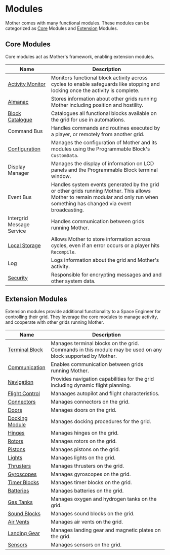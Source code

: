 # Modules

<!-- [< Configuration](../Configuration.md) -->

Mother comes with many functional modules. These modules can be categorized as [Core](#core-modules) Modules and [Extension](#extension-modules) Modules.

## Core Modules

Core modules act as Mother's framework, enabling extension modules.

|Name											| Description|
|-												|-|
| [Activity Monitor](Core/ActivityMonitor.md)    | Monitors functional block activity across cycles to enable safeguards like stopping and locking once the activity is complete.|
| [Almanac](Core/Almanac.md)                     | Stores information about other grids running Mother including position and hostility.|
| [Block Catalogue](Core/BlockCatalogue.md)      | Catalogues all functional blocks available on the grid for use in automations. |
| Command Bus				| Handles commands and routines executed by a player, or remotely from another grid. |
| [Configuration](../Configuration.md) | Manages the configuration of Mother and its modules using the Programmable Block's `CustomData`. |
| Display Manager | Manages the display of information on LCD panels and the Programmable Block terminal window. |
| Event Bus | Handles system events generated by the grid or other grids running Mother. This allows Mother to remain modular and only run when something has changed via event broadcasting. |
| Intergrid Message Service | Handles communication between grids running Mother. |
| [Local Storage](Core/LocalStorage.md) | Allows Mother to store information across cycles, even if an error occurs or a player hits `Recompile`. |
| Log | Logs information about the grid and Mother's activity. |
| [Security](Core/Security.md) | Responsible for encrypting messages and and other system data. |

## Extension Modules

Extension modules provide additional functionality to a Space Engineer for controlling their grid. They leverage the core modules to manage activity, and cooperate with other grids running Mother.  

|Name													| Description|
|-														|-								|
| [Terminal Block](Extension/BlockModule.md)              | Manages terminal blocks on the grid. Commands in this module may be used on any block supported by Mother. |
| [Communication](Extension/CommunicationModule.md)     | Enables communication between grids running Mother.|
| [Navigation](Extension/NavigationModule.md)           | Provides navigation capabilities for the grid including dynamic flight planning.|
| [Flight Control](Extension/FlightControlModule.md)	| Manaages autopilot and flight characteristics.|
| [Connectors](Extension/ConnectorModule.md)			| Manages connectors on the grid.|
| [Doors](Extension/DoorModule.md)						| Manages doors on the grid.|
| [Docking Module](Extension/DockingModule.md)         | Manages docking procedures for the grid.|
| [Hinges](Extension/HingeModule.md)					| Manages hinges on the grid.|
| [Rotors](Extension/RotorModule.md)					| Manages rotors on the grid.|
| [Pistons](Extension/PistonModule.md)					| Manages pistons on the grid.|
| [Lights](Extension/LightModule.md)                    | Manages lights on the grid.|
| [Thrusters](Extension/ThrusterModule.md)              | Manages thrusters on the grid.|
| [Gyroscopes](Extension/GyroscopeModule.md)				| Manages gyroscopes on the grid.|
| [Timer Blocks](Extension/TimerBlockModule.md)			| Manages timer blocks on the grid.|
| [Batteries](Extension/BatteryModule.md)					| Manages batteries on the grid.|
| [Gas Tanks](Extension/TankModule.md)					| Manages oxygen and hydrogen tanks on the grid.|
| [Sound Blocks](Extension/SoundModule.md)				| Manages sound blocks on the grid. |
| [Air Vents](Extension/AirVentModule.md)			| Manages air vents on the grid. |
| [Landing Gear](Extension/LandingGearModule.md) | Manages landing gear and magnetic plates on the grid.|
| [Sensors](Extension/SensorModule.md) | Manages sensors on the grid.|

<!-- <br> -->
<!-- [Examples >](../Examples.md) -->